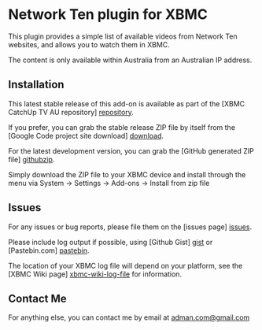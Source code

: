 Network Ten plugin for XBMC
================================

This plugin provides a simple list of available videos from Network Ten 
websites, and allows you to watch them in XBMC.

The content is only available within Australia from an Australian IP address.

Installation
------------
This latest stable release of this add-on is available as part of the 
[XBMC CatchUp TV AU repository] [repository].

If you prefer, you can grab the stable release ZIP file by itself from the 
[Google Code project site download] [download].

For the latest development version, 
you can grab the [GitHub generated ZIP file] [githubzip].

Simply download the ZIP file to your XBMC device and install through the menu
via System -> Settings -> Add-ons -> Install from zip file

Issues
------
For any issues or bug reports, please file them on the [issues page] [issues].

Please include log output if possible, using [Github Gist] [gist] or 
[Pastebin.com] [pastebin].

The location of your XBMC log file will depend on your platform, 
see the [XBMC Wiki page] [xbmc-wiki-log-file] for information.

Contact Me
----------
For anything else, you can contact me by email at adman.com@gmail.com

[repository]: http://code.google.com/p/xbmc-catchuptv-au
[download]: https://code.google.com/p/xbmc-catchuptv-au/downloads/list?q=label:Network-Ten
[githubzip]: https://github.com/xbmc-catchuptv-au/plugin.video.catchuptv.au.ten/archive/master.zip
[issues]: https://github.com/xbmc-catchuptv-au/plugin.video.catchuptv.au.ten/issues
[gist]: https://gist.github.com
[pastebin]: http://pastebin.com/
[xbmc-wiki-log-file]: http://wiki.xbmc.org/index.php?title=Log_file/Advanced#Log_files
